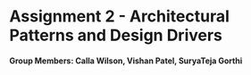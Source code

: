 # Assignment 2 - Architectural Patterns and Design Drivers
#### Group Members: Calla Wilson, Vishan Patel, SuryaTeja Gorthi

